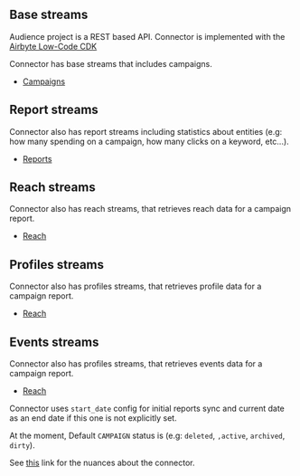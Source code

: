 
## Base streams

Audience project is a REST based API. Connector is implemented with the [Airbyte Low-Code CDK](https://docs.airbyte.com/connector-development/config-based/low-code-cdk-overview/)

Connector has base streams that includes campaigns.
* [Campaigns](https://docs.audiencereport.com/audiencereport-api/?_gl=1*125uuoe*_ga*MTM3NTgzMDE0Ni4xNjkzMzE2MjE5*_ga_NC5YHF857R*MTY5MzMxNjIxOS4xLjAuMTY5MzMxNjIxOS4wLjAuMA..#api-Campaign-GetCampaigns)


## Report streams

Connector also has report streams including statistics about entities (e.g: how many spending on a campaign, how many clicks on a keyword, etc...).

* [Reports](https://docs.audiencereport.com/audiencereport-api/?_gl=1*125uuoe*_ga*MTM3NTgzMDE0Ni4xNjkzMzE2MjE5*_ga_NC5YHF857R*MTY5MzMxNjIxOS4xLjAuMTY5MzMxNjIxOS4wLjAuMA..#api-Report-GetReport)

## Reach streams

Connector also has reach streams, that retrieves reach data for a campaign report.

* [Reach](https://docs.audiencereport.com/audiencereport-api/?_gl=1*125uuoe*_ga*MTM3NTgzMDE0Ni4xNjkzMzE2MjE5*_ga_NC5YHF857R*MTY5MzMxNjIxOS4xLjAuMTY5MzMxNjIxOS4wLjAuMA..#api-Report-GetReach)

## Profiles streams

Connector also has profiles streams, that retrieves profile data for a campaign report.

* [Reach](https://docs.audiencereport.com/audiencereport-api/?_gl=1*125uuoe*_ga*MTM3NTgzMDE0Ni4xNjkzMzE2MjE5*_ga_NC5YHF857R*MTY5MzMxNjIxOS4xLjAuMTY5MzMxNjIxOS4wLjAuMA..#api-Report-GetProfile)

## Events streams

Connector also has profiles streams, that retrieves events data for a campaign report.

* [Reach](https://docs.audiencereport.com/audiencereport-api/?_gl=1*125uuoe*_ga*MTM3NTgzMDE0Ni4xNjkzMzE2MjE5*_ga_NC5YHF857R*MTY5MzMxNjIxOS4xLjAuMTY5MzMxNjIxOS4wLjAuMA..#api-Report-GetEventData)


Connector uses `start_date` config for initial reports sync and current date as an end date if this one is not explicitly set.

At the moment, Default `CAMPAIGN` status is (e.g: `deleted`, `,active`, `archived`, `dirty`).


See [this](https://docs.airbyte.io/integrations/sources/apple-audience-project) link for the nuances about the connector.
